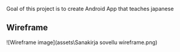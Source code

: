 Goal of this project is to create Android App that teaches japanese

## Wireframe

![Wireframe image](assets\Sanakirja sovellu wireframe.png)